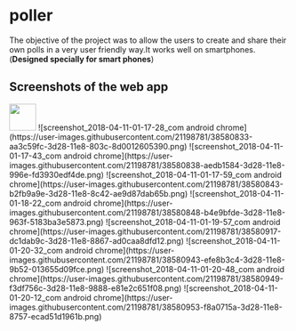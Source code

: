 # poller
The objective of the project was to allow the users to create and share their own polls in a very user friendly way.It works well on smartphones.(<b>Designed specially for smart phones</b>)
<h2>Screenshots of the web app</h2>

<img src="(https://user-images.githubusercontent.com/21198781/38580833-aa3c59fc-3d28-11e8-803c-8d0012605390.png" width="48" height = "48">
![screenshot_2018-04-11-01-17-28_com android chrome](https://user-images.githubusercontent.com/21198781/38580833-aa3c59fc-3d28-11e8-803c-8d0012605390.png)
![screenshot_2018-04-11-01-17-43_com android chrome](https://user-images.githubusercontent.com/21198781/38580838-aedb1584-3d28-11e8-996e-fd3930edf4de.png)
![screenshot_2018-04-11-01-17-59_com android chrome](https://user-images.githubusercontent.com/21198781/38580843-b2fb9a9e-3d28-11e8-8c42-ae9d87dab65b.png)
![screenshot_2018-04-11-01-18-22_com android chrome](https://user-images.githubusercontent.com/21198781/38580848-b4e9bfde-3d28-11e8-963f-5183ba3e5873.png)
![screenshot_2018-04-11-01-19-57_com android chrome](https://user-images.githubusercontent.com/21198781/38580917-dc1dab9c-3d28-11e8-8867-ad0caa8dfd12.png)
![screenshot_2018-04-11-01-20-32_com android chrome](https://user-images.githubusercontent.com/21198781/38580943-efe8b3c4-3d28-11e8-9b52-013655d09fce.png)
![screenshot_2018-04-11-01-20-48_com android chrome](https://user-images.githubusercontent.com/21198781/38580949-f3df756c-3d28-11e8-9888-e81e2c651f08.png)
![screenshot_2018-04-11-01-20-12_com android chrome](https://user-images.githubusercontent.com/21198781/38580953-f8a0715a-3d28-11e8-8757-ecad51d1961b.png)
